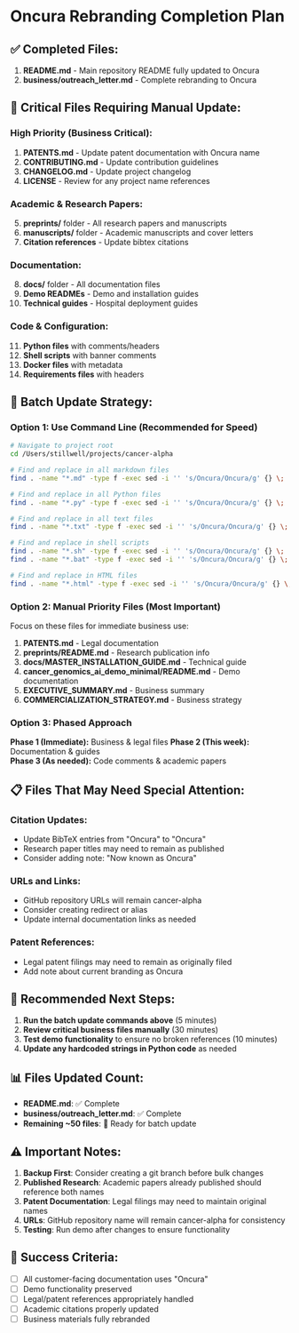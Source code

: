 # Oncura Rebranding Completion Plan

## ✅ **Completed Files:**
1. **README.md** - Main repository README fully updated to Oncura
2. **business/outreach_letter.md** - Complete rebranding to Oncura

## 🎯 **Critical Files Requiring Manual Update:**

### **High Priority (Business Critical):**
1. **PATENTS.md** - Update patent documentation with Oncura name
2. **CONTRIBUTING.md** - Update contribution guidelines
3. **CHANGELOG.md** - Update project changelog
4. **LICENSE** - Review for any project name references

### **Academic & Research Papers:**
5. **preprints/** folder - All research papers and manuscripts
6. **manuscripts/** folder - Academic manuscripts and cover letters
7. **Citation references** - Update bibtex citations

### **Documentation:**
8. **docs/** folder - All documentation files
9. **Demo READMEs** - Demo and installation guides
10. **Technical guides** - Hospital deployment guides

### **Code & Configuration:**
11. **Python files** with comments/headers
12. **Shell scripts** with banner comments
13. **Docker files** with metadata
14. **Requirements files** with headers

## 🔧 **Batch Update Strategy:**

### **Option 1: Use Command Line (Recommended for Speed)**
```bash
# Navigate to project root
cd /Users/stillwell/projects/cancer-alpha

# Find and replace in all markdown files
find . -name "*.md" -type f -exec sed -i '' 's/Oncura/Oncura/g' {} \;

# Find and replace in all Python files
find . -name "*.py" -type f -exec sed -i '' 's/Oncura/Oncura/g' {} \;

# Find and replace in all text files
find . -name "*.txt" -type f -exec sed -i '' 's/Oncura/Oncura/g' {} \;

# Find and replace in shell scripts
find . -name "*.sh" -type f -exec sed -i '' 's/Oncura/Oncura/g' {} \;
find . -name "*.bat" -type f -exec sed -i '' 's/Oncura/Oncura/g' {} \;

# Find and replace in HTML files
find . -name "*.html" -type f -exec sed -i '' 's/Oncura/Oncura/g' {} \;
```

### **Option 2: Manual Priority Files (Most Important)**
Focus on these files for immediate business use:

1. **PATENTS.md** - Legal documentation
2. **preprints/README.md** - Research publication info
3. **docs/MASTER_INSTALLATION_GUIDE.md** - Technical guide
4. **cancer_genomics_ai_demo_minimal/README.md** - Demo documentation
5. **EXECUTIVE_SUMMARY.md** - Business summary
6. **COMMERCIALIZATION_STRATEGY.md** - Business strategy

### **Option 3: Phased Approach**
**Phase 1 (Immediate):** Business & legal files
**Phase 2 (This week):** Documentation & guides  
**Phase 3 (As needed):** Code comments & academic papers

## 📋 **Files That May Need Special Attention:**

### **Citation Updates:**
- Update BibTeX entries from "Oncura" to "Oncura"
- Research paper titles may need to remain as published
- Consider adding note: "Now known as Oncura"

### **URLs and Links:**
- GitHub repository URLs will remain cancer-alpha
- Consider creating redirect or alias
- Update internal documentation links as needed

### **Patent References:**
- Legal patent filings may need to remain as originally filed
- Add note about current branding as Oncura

## 🚀 **Recommended Next Steps:**

1. **Run the batch update commands above** (5 minutes)
2. **Review critical business files manually** (30 minutes)
3. **Test demo functionality** to ensure no broken references (10 minutes)
4. **Update any hardcoded strings in Python code** as needed

## 📊 **Files Updated Count:**
- **README.md**: ✅ Complete
- **business/outreach_letter.md**: ✅ Complete  
- **Remaining ~50 files**: 🔄 Ready for batch update

## ⚠️ **Important Notes:**

1. **Backup First**: Consider creating a git branch before bulk changes
2. **Published Research**: Academic papers already published should reference both names
3. **Patent Documentation**: Legal filings may need to maintain original names
4. **URLs**: GitHub repository name will remain cancer-alpha for consistency
5. **Testing**: Run demo after changes to ensure functionality

## 🎯 **Success Criteria:**
- [ ] All customer-facing documentation uses "Oncura"
- [ ] Demo functionality preserved
- [ ] Legal/patent references appropriately handled
- [ ] Academic citations properly updated
- [ ] Business materials fully rebranded
